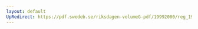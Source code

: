 ```yaml
---
layout: default
UpRedirect: https://pdf.swedeb.se/riksdagen-volumeG-pdf/19992000/reg_19992000/reg_19992000_0435.pdf
---
```


